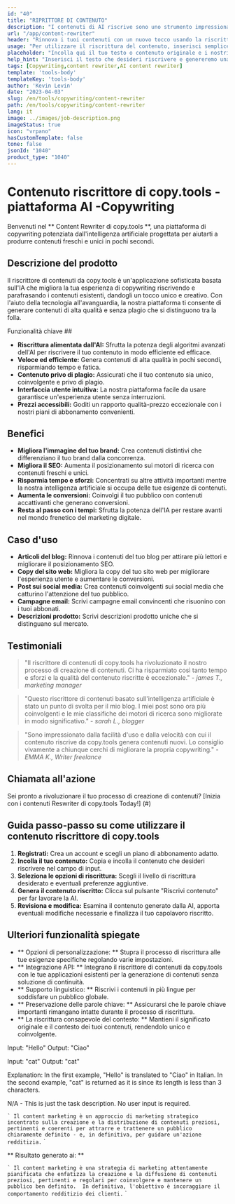 ```yaml
---
id: "40"
title: "RIPRITTORE DI CONTENUTO"
description: "I contenuti di AI riscrive sono uno strumento impressionante che utilizza algoritmi AI avanzati per riscrivere e riformulare automaticamente il testo di input, rendendolo unico, coinvolgente e più accattivante.  Questo strumento è ideale per blogger, copywriter e creatori di contenuti che vogliono migliorare la qualità dei loro contenuti ed evitare problemi di plagio."
url: "/app/content-rewriter"
header: "Rinnova i tuoi contenuti con un nuovo tocco usando la riscrittura alimentare."
usage: "Per utilizzare il riscrittura del contenuto, inserisci semplicemente il tuo testo che si desidera riscrivere.  Questo strumento genererà quindi una versione unica, ben strutturata e coinvolgente del contenuto originale, mantenendo il suo contesto e le idee chiave."
placeholder: "Incolla qui il tuo testo o contenuto originale e i nostri modelli lo riscriveranno per creare una versione unica, coinvolgente e accattivante."
help_hint: "Inserisci il testo che desideri riscrivere e genereremo una nuova versione unica preservando il significato e il contesto originali.  Ideale per migliorare la qualità dei contenuti ed evitare problemi di plagio."
tags: [Copywriting,content rewriter,AI content rewriter]
template: 'tools-body'
templateKey: 'tools-body'
author: 'Kevin Levin'
date: "2023-04-03"
slug: /en/tools/copywriting/content-rewriter
path: /en/tools/copywriting/content-rewriter
lang: it
image: ../images/job-description.png
imageStatus: true
icon: "vrpano"
hasCustomTemplate: false
tone: false
jsonId: "1040"
product_type: "1040"
---
```

# Contenuto riscrittore di copy.tools - piattaforma AI -Copywriting

Benvenuti nel ** Content Rewriter di copy.tools **, una piattaforma di copywriting potenziata dall'intelligenza artificiale progettata per aiutarti a produrre contenuti freschi e unici in pochi secondi.

## Descrizione del prodotto

Il riscrittore di contenuti da copy.tools è un'applicazione sofisticata basata sull'IA che migliora la tua esperienza di copywriting riscrivendo e parafrasando i contenuti esistenti, dandogli un tocco unico e creativo.  Con l'aiuto della tecnologia all'avanguardia, la nostra piattaforma ti consente di generare contenuti di alta qualità e senza plagio che si distinguono tra la folla.

Funzionalità chiave ##

- **Riscrittura alimentata dall'AI:** Sfrutta la potenza degli algoritmi avanzati dell'AI per riscrivere il tuo contenuto in modo efficiente ed efficace.
- **Veloce ed efficiente:** Genera contenuti di alta qualità in pochi secondi, risparmiando tempo e fatica.
- **Contenuto privo di plagio:** Assicurati che il tuo contenuto sia unico, coinvolgente e privo di plagio.
- **Interfaccia utente intuitiva:** La nostra piattaforma facile da usare garantisce un'esperienza utente senza interruzioni.
- **Prezzi accessibili:** Goditi un rapporto qualità-prezzo eccezionale con i nostri piani di abbonamento convenienti.

## Benefici

- **Migliora l'immagine del tuo brand:** Crea contenuti distintivi che differenziano il tuo brand dalla concorrenza.
- **Migliora il SEO:** Aumenta il posizionamento sui motori di ricerca con contenuti freschi e unici.
- **Risparmia tempo e sforzi:** Concentrati su altre attività importanti mentre la nostra intelligenza artificiale si occupa delle tue esigenze di contenuti.
- **Aumenta le conversioni:** Coinvolgi il tuo pubblico con contenuti accattivanti che generano conversioni.
- **Resta al passo con i tempi:** Sfrutta la potenza dell'IA per restare avanti nel mondo frenetico del marketing digitale.

## Caso d'uso

- **Articoli del blog:** Rinnova i contenuti del tuo blog per attirare più lettori e migliorare il posizionamento SEO.
- **Copy del sito web:** Migliora la copy del tuo sito web per migliorare l'esperienza utente e aumentare le conversioni.
- **Post sui social media:** Crea contenuti coinvolgenti sui social media che catturino l'attenzione del tuo pubblico.
- **Campagne email:** Scrivi campagne email convincenti che risuonino con i tuoi abbonati.
- **Descrizioni prodotto:** Scrivi descrizioni prodotto uniche che si distinguano sul mercato.

## Testimoniali

> "Il riscrittore di contenuti di copy.tools ha rivoluzionato il nostro processo di creazione di contenuti. Ci ha risparmiato così tanto tempo e sforzi e la qualità del contenuto riscritte è eccezionale."  - _james T., marketing manager_

> "Questo riscrittore di contenuti basato sull'intelligenza artificiale è stato un punto di svolta per il mio blog. I miei post sono ora più coinvolgenti e le mie classifiche dei motori di ricerca sono migliorate in modo significativo."  - _sarah L., blogger_

> "Sono impressionato dalla facilità d'uso e dalla velocità con cui il contenuto riscrive da copy.tools genera contenuti nuovi. Lo consiglio vivamente a chiunque cerchi di migliorare la propria copywriting."  - _EMMA K., Writer freelance_

## Chiamata all'azione

Sei pronto a rivoluzionare il tuo processo di creazione di contenuti?  [Inizia con i contenuti Reswriter di copy.tools Today!] (#)

## Guida passo-passo su come utilizzare il contenuto riscrittore di copy.tools

1. **Registrati:** Crea un account e scegli un piano di abbonamento adatto.
2. **Incolla il tuo contenuto:** Copia e incolla il contenuto che desideri riscrivere nel campo di input.
3. **Seleziona le opzioni di riscrittura:** Scegli il livello di riscrittura desiderato e eventuali preferenze aggiuntive.
4. **Genera il contenuto riscritto:** Clicca sul pulsante "Riscrivi contenuto" per far lavorare la AI.
5. **Revisiona e modifica:** Esamina il contenuto generato dalla AI, apporta eventuali modifiche necessarie e finalizza il tuo capolavoro riscritto.

## Ulteriori funzionalità spiegate

- ** Opzioni di personalizzazione: ** Stupra il processo di riscrittura alle tue esigenze specifiche regolando varie impostazioni.
 - ** Integrazione API: ** Integrano il riscrittore di contenuti da copy.tools con le tue applicazioni esistenti per la generazione di contenuti senza soluzione di continuità.
 - ** Supporto linguistico: ** Riscrivi i contenuti in più lingue per soddisfare un pubblico globale.
 - ** Preservazione delle parole chiave: ** Assicurarsi che le parole chiave importanti rimangano intatte durante il processo di riscrittura.
 - ** La riscrittura consapevole del contesto: ** Mantieni il significato originale e il contesto dei tuoi contenuti, rendendolo unico e coinvolgente.

Input:
"Hello"
Output:
"Ciao"

Input:
"cat"
Output:
"cat"

Explanation:
In the first example, "Hello" is translated to "Ciao" in Italian. In the second example, "cat" is returned as it is since its length is less than 3 characters.

N/A - This is just the task description. No user input is required.

`` `
 Il content marketing è un approccio di marketing strategico incentrato sulla creazione e la distribuzione di contenuti preziosi, pertinenti e coerenti per attrarre e trattenere un pubblico chiaramente definito - e, in definitiva, per guidare un'azione redditizia.
 `` `

** Risultato generato ai: **

`` `
 Il content marketing è una strategia di marketing attentamente pianificata che enfatizza la creazione e la diffusione di contenuti preziosi, pertinenti e regolari per coinvolgere e mantenere un pubblico ben definito.  In definitiva, l'obiettivo è incoraggiare il comportamento redditizio dei clienti.
 `` `

